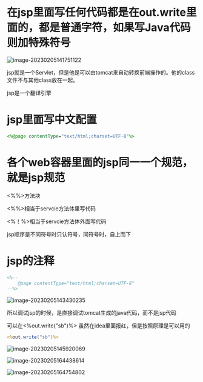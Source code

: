 # 在jsp里面写任何代码都是在out.write里面的，都是普通字符，如果写Java代码则加特殊符号

![image-20230205141751122](C:\Users\cao'yang'lin\AppData\Roaming\Typora\typora-user-images\image-20230205141751122.png)

jsp就是一个Servlet，但是他是可以由tomcat来自动转换前端操作的。他的class文件不与其他class放在一起。

jsp是一个翻译引擎

# jsp里面写中文配置

```jsp
<%@page contentType="text/html;charset=UTF-8"%>
```

# 各个web容器里面的jsp同一一个规范，就是jsp规范

<%%>方法块

<%%>相当于servcie方法体里写代码

<%！%>相当于servcie方法体外面写代码

jsp顺序是不同符号时只认符号，同符号时，自上而下

# jsp的注释

```jsp
<%--
    @page contentType="text/html;charset=UTF-8"
--%>
```

![image-20230205143430235](C:\Users\cao'yang'lin\AppData\Roaming\Typora\typora-user-images\image-20230205143430235.png)

所以调试jsp的时候，是直接调试tomcat生成的java代码，而不是jsp代码

可以在<%out.write("sb")%> 虽然在idea里面报红，但是按照原理是可以用的

```jsp
<%out.write("sb")%>
```

![image-20230205145920069](C:\Users\cao'yang'lin\AppData\Roaming\Typora\typora-user-images\image-20230205145920069.png)



![image-20230205164438614](C:\Users\cao'yang'lin\AppData\Roaming\Typora\typora-user-images\image-20230205164438614.png)

![image-20230205164754802](C:\Users\cao'yang'lin\AppData\Roaming\Typora\typora-user-images\image-20230205164754802.png)



























